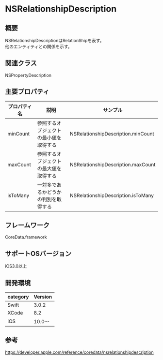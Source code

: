 # NSRelationshipDescription

## 概要
NSRelationshipDescriptionはRelationShipを表す。<br>
他のエンティティとの関係を示す。


## 関連クラス
NSPropertyDescription


## 主要プロパティ
|プロパティ名|説明|サンプル|
|---|---|---|
|minCount | 参照するオブジェクトの最小値を取得する | NSRelationshipDescription.minCount|
|maxCount | 参照するオブジェクトの最大値を取得する | NSRelationshipDescription.maxCount |
|isToMany | 一対多であるかどうかの判別を取得する | NSRelationshipDescription.isToMany|



## フレームワーク
CoreData.framework

## サポートOSバージョン
iOS3.0以上

## 開発環境
|category | Version| 
|---|---|
| Swift | 3.0.2 |
| XCode | 8.2 |
| iOS | 10.0〜 |

## 参考
https://developer.apple.com/reference/coredata/nsrelationshipdescription
